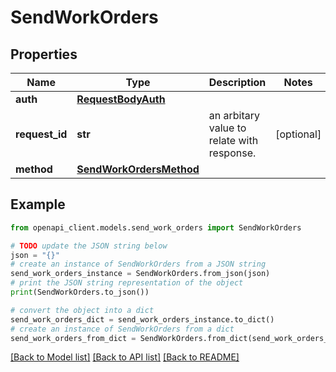 # SendWorkOrders


## Properties

Name | Type | Description | Notes
------------ | ------------- | ------------- | -------------
**auth** | [**RequestBodyAuth**](RequestBodyAuth.md) |  | 
**request_id** | **str** | an arbitary value to relate with response. | [optional] 
**method** | [**SendWorkOrdersMethod**](SendWorkOrdersMethod.md) |  | 

## Example

```python
from openapi_client.models.send_work_orders import SendWorkOrders

# TODO update the JSON string below
json = "{}"
# create an instance of SendWorkOrders from a JSON string
send_work_orders_instance = SendWorkOrders.from_json(json)
# print the JSON string representation of the object
print(SendWorkOrders.to_json())

# convert the object into a dict
send_work_orders_dict = send_work_orders_instance.to_dict()
# create an instance of SendWorkOrders from a dict
send_work_orders_from_dict = SendWorkOrders.from_dict(send_work_orders_dict)
```
[[Back to Model list]](../README.md#documentation-for-models) [[Back to API list]](../README.md#documentation-for-api-endpoints) [[Back to README]](../README.md)


